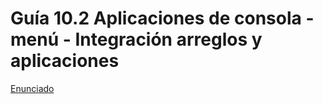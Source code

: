 # Guía 10.2 Aplicaciones de consola - menú - Integración arreglos y aplicaciones

[Enunciado](https://docs.google.com/document/d/1dS7o9Y6ykY80xyRmsu6H9BpkM4Eb4lXG/preview)
